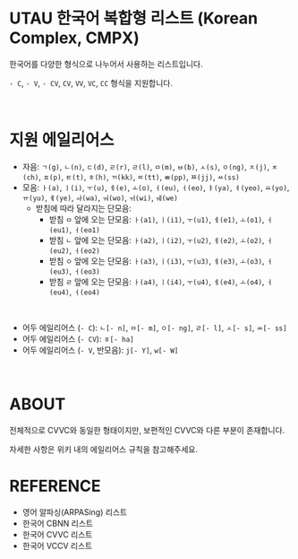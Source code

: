 # UTAU 한국어 복합형 리스트 (Korean Complex, CMPX)

한국어를 다양한 형식으로 나누어서 사용하는 리스트입니다.

`- C`, `- V`, `- CV`, `CV`, `VV`, `VC`, `CC` 형식을 지원합니다.

<br />

# 지원 에일리어스

- 자음: `ㄱ(g)`, `ㄴ(n)`, `ㄷ(d)`, `ㄹ(r)`, `ㄹ(l)`, `ㅁ(m)`, `ㅂ(b)`, `ㅅ(s)`, `ㅇ(ng)`, `ㅈ(j)`, `ㅊ(ch)`, `ㅍ(p)`, `ㅌ(t)`, `ㅎ(h)`, `ㄲ(kk)`, `ㄸ(tt)`, `ㅃ(pp)`, `ㅉ(jj)`, `ㅆ(ss)`
- 모음: `ㅏ(a)`, `ㅣ(i)`, `ㅜ(u)`, `ㅔ(e)`, `ㅗ(o)`, `ㅓ(eu)`, `ㅓ(eo)`, `ㅑ(ya)`, `ㅕ(yeo)`, `ㅛ(yo)`, `ㅠ(yu)`, `ㅖ(ye)`, `ㅘ(wa)`, `ㅝ(wo)`, `ㅟ(wi)`, `ㅞ(we)`
  - 받침에 따라 달라지는 단모음:
    - 받침 `ㅁ` 앞에 오는 단모음: `ㅏ(a1)`, `ㅣ(i1)`, `ㅜ(u1)`, `ㅔ(e1)`, `ㅗ(o1)`, `ㅓ(eu1)`, `ㅓ(eo1)`
    - 받침 `ㄴ` 앞에 오는 단모음: `ㅏ(a2)`, `ㅣ(i2)`, `ㅜ(u2)`, `ㅔ(e2)`, `ㅗ(o2)`, `ㅓ(eu2)`, `ㅓ(eo2)`
    - 받침 `ㅇ` 앞에 오는 단모음: `ㅏ(a3)`, `ㅣ(i3)`, `ㅜ(u3)`, `ㅔ(e3)`, `ㅗ(o3)`, `ㅓ(eu3)`, `ㅓ(eo3)`
    - 받침 `ㄹ` 앞에 오는 단모음: `ㅏ(a4)`, `ㅣ(i4)`, `ㅜ(u4)`, `ㅔ(e4)`, `ㅗ(o4)`, `ㅓ(eu4)`, `ㅓ(eo4)`

<br />

- 어두 에일리어스 (`- C`): `ㄴ[- n]`, `ㅁ[- m]`, `ㅇ[- ng]`, `ㄹ[- l]`, `ㅅ[- s]`, `ㅆ[- ss]`
- 어두 에일리어스 (`- CV`): `ㅎ[- ha]`
- 어두 에일리어스 (`- V`, 반모음): `j[- Y]`, `w[- W]`

<br />

# ABOUT

전체적으로 CVVC와 동일한 형태이지만, 보편적인 CVVC와 다른 부분이 존재합니다.

자세한 사항은 위키 내의 에일리어스 규칙을 참고해주세요.

# REFERENCE

- 영어 알파싱(ARPASing) 리스트
- 한국어 CBNN 리스트
- 한국어 CVVC 리스트
- 한국어 VCCV 리스트
